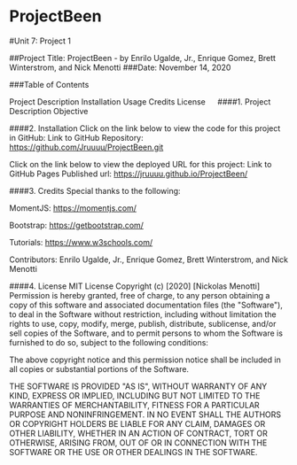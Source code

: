 # ProjectBeen

#Unit 7: Project 1

##Project Title: ProjectBeen - by Enrilo Ugalde, Jr., Enrique Gomez, Brett Winterstrom, and Nick Menotti ###Date: November 14, 2020

###Table of Contents

Project Description
Installation
Usage
Credits
License  
####1. Project Description Objective

####2. Installation Click on the link below to view the code for this project in GitHub: Link to GitHub Repository: https://github.com/Jruuuu/ProjectBeen.git

Click on the link below to view the deployed URL for this project: Link to GitHub Pages Published url: https://jruuuu.github.io/ProjectBeen/

####3. Credits Special thanks to the following:

MomentJS: https://momentjs.com/

Bootstrap: https://getbootstrap.com/

Tutorials: https://www.w3schools.com/

Contributors: Enrilo Ugalde, Jr., Enrique Gomez, Brett Winterstrom, and Nick Menotti

####4. License MIT License Copyright (c) [2020] [Nickolas Menotti] Permission is hereby granted, free of charge, to any person obtaining a copy of this software and associated documentation files (the "Software"), to deal in the Software without restriction, including without limitation the rights to use, copy, modify, merge, publish, distribute, sublicense, and/or sell copies of the Software, and to permit persons to whom the Software is furnished to do so, subject to the following conditions:

The above copyright notice and this permission notice shall be included in all copies or substantial portions of the Software.

THE SOFTWARE IS PROVIDED "AS IS", WITHOUT WARRANTY OF ANY KIND, EXPRESS OR IMPLIED, INCLUDING BUT NOT LIMITED TO THE WARRANTIES OF MERCHANTABILITY, FITNESS FOR A PARTICULAR PURPOSE AND NONINFRINGEMENT. IN NO EVENT SHALL THE AUTHORS OR COPYRIGHT HOLDERS BE LIABLE FOR ANY CLAIM, DAMAGES OR OTHER LIABILITY, WHETHER IN AN ACTION OF CONTRACT, TORT OR OTHERWISE, ARISING FROM, OUT OF OR IN CONNECTION WITH THE SOFTWARE OR THE USE OR OTHER DEALINGS IN THE SOFTWARE.
